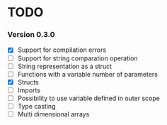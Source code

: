 TODO
=========

### Version 0.3.0

* [X] Support for compilation errors
* [ ] Support for string comparation operation
* [ ] String representation as a struct
* [ ] Functions with a variable number of parameters
* [X] Structs
* [ ] Imports
* [ ] Possibility to use variable defined in outer scope
* [ ] Type casting
* [ ] Multi dimensional arrays